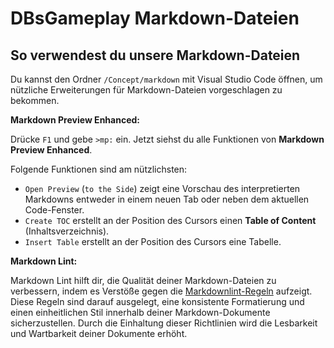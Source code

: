 # DBsGameplay Markdown-Dateien

## So verwendest du unsere Markdown-Dateien

Du kannst den Ordner `/Concept/markdown` mit Visual Studio Code öffnen, um nützliche Erweiterungen für Markdown-Dateien vorgeschlagen zu bekommen.

**Markdown Preview Enhanced:**

Drücke `F1` und gebe `>mp:` ein. Jetzt siehst du alle Funktionen von **Markdown Preview Enhanced**.

Folgende Funktionen sind am nützlichsten:

- `Open Preview` (`to the Side`) zeigt eine Vorschau des interpretierten Markdowns entweder in einem neuen Tab oder neben dem aktuellen Code-Fenster.
- `Create TOC` erstellt an der Position des Cursors einen **Table of Content** (Inhaltsverzeichnis).
- `Insert Table` erstellt an der Position des Cursors eine Tabelle.

**Markdown Lint:**

Markdown Lint hilft dir, die Qualität deiner Markdown-Dateien zu verbessern, indem es Verstöße gegen die [Markdownlint-Regeln](https://github.com/marketplace/actions/markdownlint-cli2-action) aufzeigt. Diese Regeln sind darauf ausgelegt, eine konsistente Formatierung und einen einheitlichen Stil innerhalb deiner Markdown-Dokumente sicherzustellen. Durch die Einhaltung dieser Richtlinien wird die Lesbarkeit und Wartbarkeit deiner Dokumente erhöht.